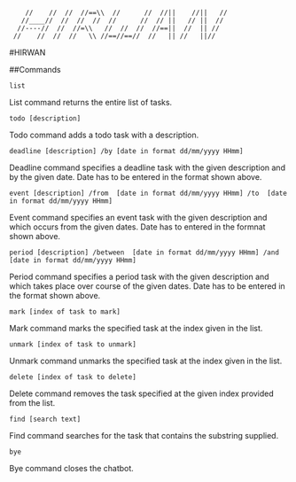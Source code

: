 ```
    //    //  //  //==\\  //      //  //||    //||   //
   //____//  //  //  //  //      //  // ||   // ||  //
  //----//  //  //=\\   //  //  //  //==||  //  || //
 //    //  //  //   \\ //==//==//  //   || //   ||//
```
 
 #HIRWAN

 ##Commands

```
list
```
List command returns the entire list of tasks.

```
todo [description]
```
Todo command adds a todo task with a description.

```
deadline [description] /by [date in format dd/mm/yyyy HHmm]
```
Deadline command specifies a deadline task with the given description and by the given date. Date has to be entered in the format shown above.

```
event [description] /from  [date in format dd/mm/yyyy HHmm] /to  [date in format dd/mm/yyyy HHmm]
```
Event command specifies an event task with the given description and which occurs from the given dates. Date has to entered in the formnat shown above.

```
period [description] /between  [date in format dd/mm/yyyy HHmm] /and  [date in format dd/mm/yyyy HHmm]
```
Period command specifies a period task with the given description and which takes place over course of the given dates. Date has to be entered in the format shown above.

```
mark [index of task to mark]
```
Mark command marks the specified task at the index given in the list.

```
unmark [index of task to unmark]
```
Unmark command unmarks the specified task at the index given in the list.

```
delete [index of task to delete]
```
Delete command removes the task specified at the given index provided from the list.

```
find [search text]
```
Find command searches for the task that contains the substring supplied.

```
bye
```
Bye command closes the chatbot.
